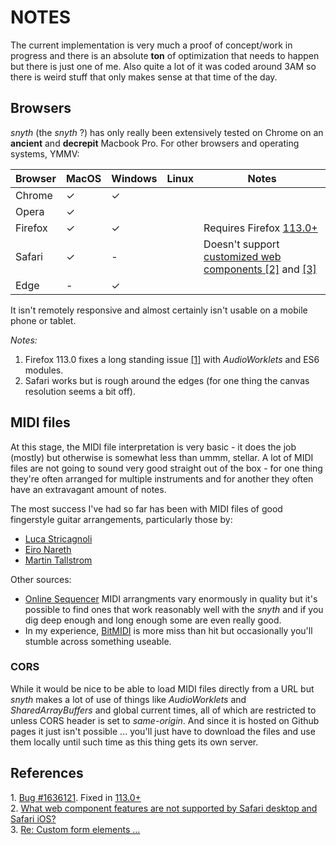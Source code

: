 # NOTES

The current implementation is very much a proof of concept/work in progress and there is an absolute **ton**
of optimization that needs to happen but there is just one of me. Also quite a lot of it was coded around 3AM
so there is weird stuff that only makes sense at that time of the day.

## Browsers

_snyth_ (the _snyth_ ?) has only really been extensively tested on Chrome on an **ancient** and **decrepit**
Macbook Pro. For other browsers and operating systems, YMMV:

| Browser | MacOS | Windows | Linux | Notes                                                                               |
|---------|-------|---------|-------|-------------------------------------------------------------------------------------|
| Chrome  | ✓     | ✓       |       |                                                                                     |
| Opera   | ✓     |         |       |                                                                                     |
| Firefox | ✓     | ✓       |       | Requires Firefox [113.0+](https://www.mozilla.org/en-US/firefox/113.0/releasenotes) |
| Safari  | ✓     | -       |       | Doesn't support [customized web components [2]](#2) and [[3]](#3)                   |
| Edge    | -     | ✓       |       |                                                                                     |

It isn't remotely responsive and almost certainly isn't usable  on a mobile phone or tablet.

_Notes:_
1. Firefox 113.0 fixes a long standing issue [[1]](#2) with _AudioWorklets_ and ES6 modules.
2. Safari works but is rough around the edges (for one thing the canvas resolution seems a bit off).


## MIDI files

At this stage, the MIDI file interpretation is very basic - it does the job (mostly) but otherwise is somewhat
less than ummm, stellar. A lot of MIDI files are not going to sound very good straight out of the box - for one
thing they're often arranged for multiple instruments and for another they often have an extravagant amount of
notes.

The most success I've had so far has been with MIDI files of good fingerstyle guitar arrangements, particularly
those by:

- [Luca Stricagnoli](https://www.youtube.com/@LucaStricagnoli)
- [Eiro Nareth](https://www.youtube.com/watch?v=SaZiUBfXKEs)
- [Martin Tallstrom](https://www.youtube.com/@tallstrom)

Other sources:

- [Online Sequencer](https://onlinesequencer.net) MIDI arrangments vary enormously in quality but it's possible
  to find ones that work reasonably well with the _snyth_ and if you dig deep enough and long enough some are 
  even really good. 
- In my experience, [BitMIDI](https://bitmidi.com) is more miss than hit but occasionally you'll stumble across
  something useable.

### CORS

While it would be nice to be able to load MIDI files directly from a URL but _snyth_ makes a lot of use of things 
like _AudioWorklets_ and _SharedArrayBuffers_ and global current times, all of which are restricted to unless CORS
header is set to _same-origin_. And since it is hosted on Github pages it just isn't possible ... you'll just have
to download the files and use them locally until such time as this thing gets its own server.

## References

<a id="1">1.</a> [Bug #1636121](https://bugzilla.mozilla.org/show_bug.cgi?id=1636121). Fixed in [113.0+](https://www.mozilla.org/en-US/firefox/113.0/releasenotes)  
<a id="2">2.</a> [What web component features are not supported by Safari desktop and Safari iOS?](https://stackoverflow.com/questions/72090155/what-web-component-features-are-not-supported-by-safari-desktop-and-safari-ios)  
<a id="3">3.</a> [Re: Custom form elements ...](https://lists.w3.org/Archives/Public/public-webapps/2013OctDec/1051.html)  